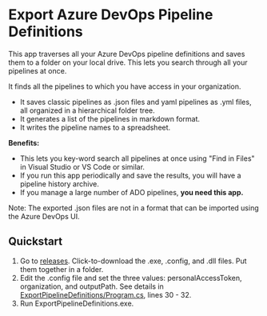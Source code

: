 # Export Azure DevOps Pipeline Definitions
This app traverses all your Azure DevOps pipeline definitions and saves them to a folder on your local drive. This lets you search through all your pipelines at once.

It finds all the pipelines to which you have access in your organization. 
- It saves classic pipelines as .json files and yaml pipelines as .yml files, all organized in a hierarchical folder tree. 
- It generates a list of the pipelines in markdown format. 
- It writes the pipeline names to a spreadsheet. 

**Benefits:** 
- This lets you key-word search all pipelines at once using "Find in Files" in Visual Studio or VS Code or similar.
- If you run this app periodically and save the results, you will have a pipeline history archive. 
- If you manage a large number of ADO pipelines, **you need this app.**

Note: The exported .json files are not in a format that can be imported using the Azure DevOps UI.

## Quickstart
1. Go to [releases](../../releases). Click-to-download the .exe, .config, and .dll files. Put them together in a folder. 
1. Edit the .config file and set the three values: personalAccessToken, organization, and outputPath.
   See details in [ExportPipelineDefinitions/Program.cs](https://github.com/BruceHaley/ExportPipelineDefinitions/blob/51792ed245a4c62cadb4707ed62960c6d959102f/ExportPipelineDefinitions/Program.cs#L30), lines 30 - 32.
1. Run ExportPipelineDefinitions.exe.
